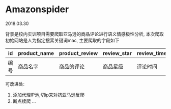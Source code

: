 # Amazonspider
2018.03.30

背景是校内实训项目需要爬取亚马逊的商品评论进行语义情感极性分析,
本次爬取初始网站是人为指定搜索关键词mac,
主要爬取的字段如下

id | product_name| product_review | review_star |review_time | useful_num
---|---|---|---|---|---
编号| 商品名字 | 商品的评论 | 商品星级 | 评论时间 | 觉得该评论有帮助人数

可改进处:
1. 添加代理IP池,切ip来对抗亚马逊反爬
2. 断点续爬
...
